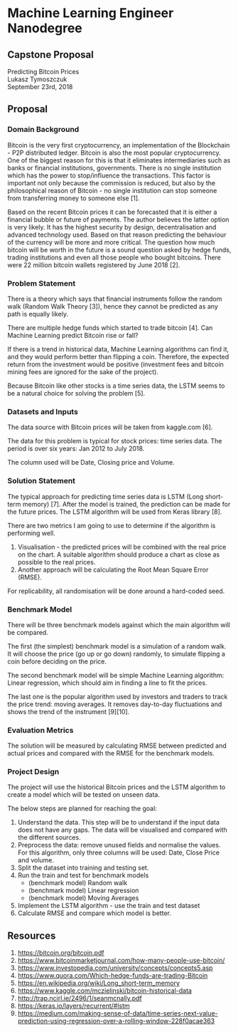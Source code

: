 # Machine Learning Engineer Nanodegree

## Capstone Proposal
Predicting Bitcoin Prices  
Lukasz Tymoszczuk  
September 23rd, 2018

## Proposal

### Domain Background

Bitcoin is the very first cryptocurrency, an implementation of the Blockchain - P2P distributed ledger. Bitcoin is also the most popular cryptocurrency. One of the biggest reason for this is that it eliminates intermediaries such as banks or financial institutions, governments. There is no single institution which has the power to stop/influence the transactions. This factor is important not only because the commission is reduced, but also by the philosophical reason of Bitcoin - no single institution can stop someone from transferring money to someone else \[1\].

Based on the recent Bitcoin prices it can be forecasted that it is either a financial bubble or future of payments. The author believes the latter option is very likely. It has the highest security by design, decentralisation and advanced technology used. Based on that reason predicting the behaviour of the currency will be more and more critical. The question how much bitcoin will be worth in the future is a sound question asked by hedge funds, trading institutions and even all those people who bought bitcoins. There were 22 million bitcoin wallets registered by June 2018 \[2\].

### Problem Statement

There is a theory which says that financial instruments follow the random walk (Random Walk Theory \[3\]), hence they cannot be predicted as any path is equally likely.

There are multiple hedge funds which started to trade bitcoin \[4\]. Can Machine Learning predict Bitcoin rise or fall? 

If there is a trend in historical data, Machine Learning algorithms can find it, and they would perform better than flipping a coin. Therefore, the expected return from the investment would be positive (investment fees and bitcoin mining fees are ignored for the sake of the project). 

Because Bitcoin like other stocks is a time series data, the LSTM seems to be a natural choice for solving the problem \[5\].

### Datasets and Inputs

The data source with Bitcoin prices will be taken from kaggle.com \[6\].

The data for this problem is typical for stock prices: time series data. The period is over six years: Jan 2012 to July 2018.

The column used will be Date, Closing price and Volume.

### Solution Statement

The typical approach for predicting time series data is LSTM (Long short-term memory) [7]. After the model is trained, the prediction can be made for the future prices. The LSTM algorithm will be used from Keras library [8].

There are two metrics I am going to use to determine if the algorithm is performing well. 

1. Visualisation - the predicted prices will be combined with the real price on the chart. A suitable algorithm should produce a chart as close as possible to the real prices. 
2. Another approach will be calculating the Root Mean Square Error (RMSE).

For replicability, all randomisation will be done around a hard-coded seed.

### Benchmark Model

There will be three benchmark models against which the main algorithm will be compared.

The first (the simplest) benchmark model is a simulation of a random walk. It will choose the price (go up or go down) randomly, to simulate flipping a coin before deciding on the price.

The second benchmark model will be simple Machine Learning algorithm: Linear regression, which should aim in finding a line to fit the prices.

The last one is the popular algorithm used by investors and traders to track the price trend: moving averages. It removes day-to-day fluctuations and shows the trend of the instrument \[9\]\[10\].

### Evaluation Metrics

The solution will be measured by calculating RMSE between predicted and actual prices and compared with the RMSE for the benchmark models.

### Project Design

The project will use the historical Bitcoin prices and the LSTM algorithm to create a model which will be tested on unseen data.

The below steps are planned for reaching the goal:

1. Understand the data. This step will be to understand if the input data does not have any gaps. The data will be visualised and compared with the different sources.
2. Preprocess the data: remove unused fields and normalise the values. For this algorithm, only three columns will be used: Date, Close Price and volume.
3. Split the dataset into training and testing set.
4. Run the train and test for benchmark models
	- (benchmark model) Random walk
	- (benchmark model) Linear regression
	- (benchmark model) Moving Averages
5. Implement the LSTM algorithm - use the train and test dataset
6. Calculate RMSE and compare which model is better.

## Resources

1. https://bitcoin.org/bitcoin.pdf
2. https://www.bitcoinmarketjournal.com/how-many-people-use-bitcoin/
3. https://www.investopedia.com/university/concepts/concepts5.asp
4. https://www.quora.com/Which-hedge-funds-are-trading-Bitcoin
5. https://en.wikipedia.org/wiki/Long_short-term_memory
6. https://www.kaggle.com/mczielinski/bitcoin-historical-data
7. http://trap.ncirl.ie/2496/1/seanmcnally.pdf
8. https://keras.io/layers/recurrent/#lstm
9. https://medium.com/making-sense-of-data/time-series-next-value-prediction-using-regression-over-a-rolling-window-228f0acae363